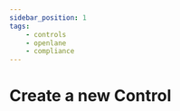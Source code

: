 ```yaml
---
sidebar_position: 1
tags: 
    - controls
    - openlane
    - compliance
---
```


# Create a new Control
